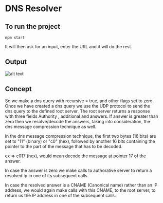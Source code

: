 # DNS Resolver

## To run the project
```
npm start
```

It will then ask for an input, enter the URL and it will do the rest.

## Output

![alt text](https://drive.google.com/file/d/1ytpOjlB_ISKIB8YSrqxDRIKdEnPlFAuN/view?usp=sharing)
## Concept

So we make a dns query with recursive = true, and other flags set to zero. Once we have created a dns query we use the UDP
protocol to send the dns query to the defined root server. The root server returns a response with three fields Authority , additional and answers. If answer is greater than zero then we resolve/decode the answers, taking into consideration, the dns message compression technique as well. 

In the dns message compression technique, the first two bytes (16 bits) are set to "11" (binary) or "c0" (hex), followed by another 16 bits containing the pointer to the part of the message that has to be decoded.

ex => c017 (hex), would mean decode the message at pointer 17 of the answer.

In case the answer is zero we make calls to authorative server to return a resolved Ip in one of its subsequent calls.

In case the resolved answer is a CNAME (Canonical name) rather than an IP address, we would again make calls with this CNAME, to the root server, to return us the IP address in one of the subsequent calls.


